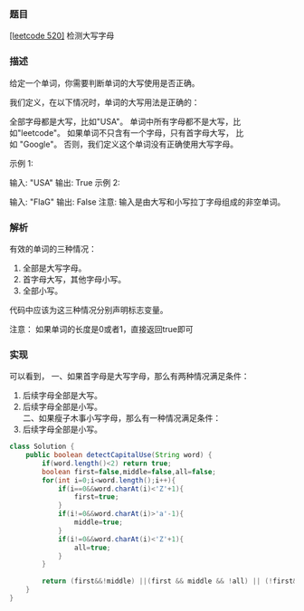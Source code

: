 ### 题目

[[leetcode 520]](https://leetcode-cn.com/problems/detect-capital/) 检测大写字母

### 描述

给定一个单词，你需要判断单词的大写使用是否正确。

我们定义，在以下情况时，单词的大写用法是正确的：

全部字母都是大写，比如"USA"。
单词中所有字母都不是大写，比如"leetcode"。
如果单词不只含有一个字母，只有首字母大写， 比如 "Google"。
否则，我们定义这个单词没有正确使用大写字母。

示例 1:

输入: "USA"
输出: True
示例 2:

输入: "FlaG"
输出: False
注意: 输入是由大写和小写拉丁字母组成的非空单词。

### 解析

有效的单词的三种情况：
1. 全部是大写字母。
2. 首字母大写，其他字母小写。
3. 全部小写。

代码中应该为这三种情况分别声明标志变量。

注意：
如果单词的长度是0或者1，直接返回true即可
### 实现

可以看到，
一、如果首字母是大写字母，那么有两种情况满足条件：  
1. 后续字母全部是大写。  
2. 后续字母全部是小写。  
二、如果瘦子木事小写字母，那么有一种情况满足条件：  
1. 后续字母全部是小写。 

```java
class Solution {
    public boolean detectCapitalUse(String word) {
        if(word.length()<2) return true;
        boolean first=false,middle=false,all=false;
        for(int i=0;i<word.length();i++){
            if(i==0&&word.charAt(i)<'Z'+1){
                first=true;
            }
            if(i!=0&&word.charAt(i)>'a'-1){
                middle=true;
            }
            if(i!=0&&word.charAt(i)<'Z'+1){
                all=true;
            }
        }
        
        return (first&&!middle) ||(first && middle && !all) || (!first&&!all);
    }
}

```